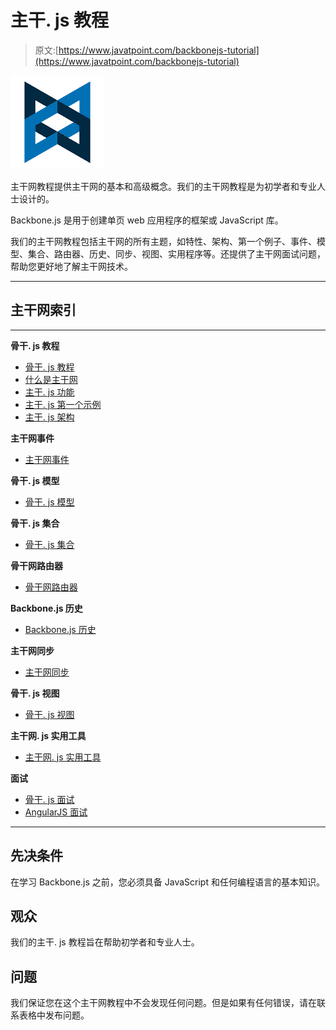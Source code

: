 # 主干. js 教程

> 原文:[https://www.javatpoint.com/backbonejs-tutorial](https://www.javatpoint.com/backbonejs-tutorial)

![Backbone.js](img/c011e36a620e9823c1413a7306ee5143.png)

主干网教程提供主干网的基本和高级概念。我们的主干网教程是为初学者和专业人士设计的。

Backbone.js 是用于创建单页 web 应用程序的框架或 JavaScript 库。

我们的主干网教程包括主干网的所有主题，如特性、架构、第一个例子、事件、模型、集合、路由器、历史、同步、视图、实用程序等。还提供了主干网面试问题，帮助您更好地了解主干网技术。

* * *

## 主干网索引

* * *

**骨干. js 教程**

*   [骨干. js 教程](backbonejs-tutorial)
*   [什么是主干网](what-is-backbonejs)
*   [主干. js 功能](backbonejs-features)
*   [主干. js 第一个示例](backbonejs-first-example)
*   [主干. js 架构](backbonejs-architecture)

**主干网事件**

*   [主干网事件](backbonejs-events)

**骨干. js 模型**

*   [骨干. js 模型](backbonejs-model)

**骨干. js 集合**

*   [骨干. js 集合](backbonejs-collection)

**骨干网路由器**

*   [骨干网路由器](backbonejs-router)

**Backbone.js 历史**

*   [Backbone.js 历史](backbonejs-history)

**主干网同步**

*   [主干网同步](backbonejs-sync)

**骨干. js 视图**

*   [骨干. js 视图](backbonejs-view)

**主干网. js 实用工具**

*   [主干网. js 实用工具](backbonejs-utility)

**面试**

*   [骨干. js 面试](backbone-js-interview-questions)
*   [AngularJS 面试](angularjs-interview-questions)

* * *

## 先决条件

在学习 Backbone.js 之前，您必须具备 JavaScript 和任何编程语言的基本知识。

## 观众

我们的主干. js 教程旨在帮助初学者和专业人士。

## 问题

我们保证您在这个主干网教程中不会发现任何问题。但是如果有任何错误，请在联系表格中发布问题。
